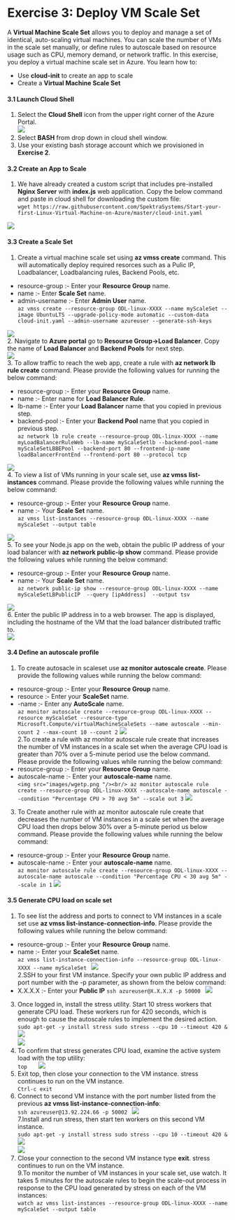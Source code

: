 # Exercise 3: Deploy VM Scale Set

A **Virtual Machine Scale Set** allows you to deploy and manage a set of identical, auto-scaling virtual machines. You can scale the number of VMs in the scale set manually, or define rules to autoscale based on resource usage such as CPU, memory demand, or network traffic. In this exercise, you deploy a virtual machine scale set in Azure. You learn how to:<br/>
* Use **cloud-init** to create an app to scale<br/>
* Create a **Virtual Machine Scale Set**<br/>

#### 3.1 Launch Cloud Shell

1. Select the **Cloud Shell** icon from the upper right corner of the Azure Portal.<br/>
<img src="images/azureclisign.png"/><br/>
2. Select **BASH** from drop down in cloud shell window.<br/>
3. Use your existing bash storage account which we provisioned in **Exercise 2**.<br/>

#### 3.2 Create an App to Scale

1. We have already created a custom script that includes pre-installed **Nginx Server** with **index.js** web application. Copy the below command and paste in cloud shell for downloading the custom file:<br/>
``
wget https://raw.githubusercontent.com/SpektraSystems/Start-your-first-Linux-Virtual-Machine-on-Azure/master/cloud-init.yaml
``

<img src="images/wgetp.png "/><br/>

#### 3.3 Create a Scale Set

1. Create a virtual machine scale set using **az vmss create** command. This will automatically deploy required resorces such as a Pulic IP, Loadbalancer, Loadbalancing rules, Backend Pools, etc.<br/>
 * resource-group :- Enter your **Resource Group** name.</br>
 * name :- Enter **Scale Set** name.</br>
 * admin-username :- Enter **Admin User** name.</br>
``
az vmss create --resource-group ODL-linux-XXXX --name myScaleSet --image UbuntuLTS --upgrade-policy-mode automatic --custom-data cloud-init.yaml --admin-username azureuser --generate-ssh-keys
``

<img src="images/vmss.png "/><br/>
2. Navigate to **Azure portal** go to **Resourse Group->Load Balancer**. Copy the name of **Load Balancer** and **Backend Pools** for next step.<br/>
<img src="images/LBname.png "/><br/>
3. To allow traffic to reach the web app, create a rule with **az network lb rule create** command. Please provide the following values for running the below command:<br/>
 * resource-group :- Enter your **Resource Group** name.<br/>
 * name  :- Enter name for **Load Balancer Rule**.<br/>
 * lb-name :- Enter your **Load Balancer** name that you copied in previous step.<br/>
 * backend-pool :- Enter your **Backend Pool** name that you copied in previous step.<br/>
``
az network lb rule create --resource-group ODL-linux-XXXX --name myLoadBalancerRuleWeb --lb-name myScaleSetlb --backend-pool-name myScaleSetLBBEPool --backend-port 80 --frontend-ip-name loadBalancerFrontEnd --frontend-port 80 --protocol tcp
``

<img src="images/loadbalncer.png "/><br/>
4. To view a list of VMs running in your scale set, use **az vmss list-instances** command. Please provide the following values while running the below command:<br/>
 * resource-group :- Enter your **Resource Group** name.<br/>
 * name :- Your **Scale Set** name.<br/>
``
az vmss list-instances --resource-group ODL-linux-XXXX --name myScaleSet --output table
``

<img src="images/instance.png"/><br/>
5. To see your Node.js app on the web, obtain the public IP address of your load balancer with **az network public-ip show** command.  Please provide the following values while running the below command:<br/>
 * resource-group :- Enter your **Resource Group** name.<br/>
 * name :- Your **Scale Set** name.<br/>
``
az network public-ip show --resource-group ODL-linux-XXXX --name myScaleSetLBPublicIP  --query [ipAddress]  --output tsv
``

<img src="images/publicipdisplay.png"/><br/>
6. Enter the public IP address in to a web browser. The app is displayed, including the hostname of the VM that the load balancer distributed traffic to.<br/>
<img src="images/output.png"/><br/>

#### 3.4 Define an autoscale profile

1. To create autosacle in scaleset use **az monitor autoscale create**. Please provide the following values while running the below command:<br/>
 * resource-group :- Enter your **Resource Group** name.<br/>
 * resource :- Enter your **ScaleSet** name.<br/>
 * -name :- Enter any **AutoScale** name.<br/>
``
az monitor autoscale create --resource-group ODL-linux-XXXX --resource myScaleSet --resource-type Microsoft.Compute/virtualMachineScaleSets --name autoscale --min-count 2 --max-count 10 --count 2
``
<img src="images/autoscale1.png"/><br/>
2.To create a rule with az monitor autoscale rule create that increases the number of VM instances in a scale set when the average CPU load is greater than 70% over a 5-minute period use the below command. Please provide the following values while running the below command:<br/>
 * resource-group :- Enter your **Resource Group** name.<br/>
 * autoscale-name :- Enter your **autoscale-name** name.<br/>
``
<img src="images/wgetp.png "/><br/>
az monitor autoscale rule create --resource-group ODL-linux-XXXX --autoscale-name autoscale --condition "Percentage CPU > 70 avg 5m" --scale out 3
``
<img src="autoscale2.png"/><br/>
3. To Create another rule with az monitor autoscale rule create that decreases the number of VM instances in a scale set when the average CPU load then drops below 30% over a 5-minute period us below command. Please provide the following values while running the below command:<br/>
 * resource-group :- Enter your **Resource Group** name.<br/>
 * autoscale-name :- Enter your **autoscale-name** name.<br/>
``
az monitor autoscale rule create --resource-group ODL-linux-XXXX --autoscale-name autoscale --condition "Percentage CPU < 30 avg 5m" --scale in 1
``
<img src="images/autoscale3.png "/><br/>
#### 3.5 Generate CPU load on scale set

1. To see list the address and ports to connect to VM instances in a scale set use **az vmss list-instance-connection-info**. Please provide the following values while running the below command:<br/>
 * resource-group :- Enter your **Resource Group** name.<br/>
 * name :- Enter your **ScaleSet** name.<br/>
 ``az vmss list-instance-connection-info --resource-group ODL-linux-XXXX --name myScaleSet
``
<img src="images/autoscale4.png"/><br/>
2.SSH to your first VM instance. Specify your own public IP address and port number with the -p parameter, as shown from the below command:<br/>
 * X.X.X.X :- Enter your **Public IP**
``ssh azureuser@X.X.X.X -p 50000
``
<img src="images/autoscale5.png"/><br/>
3. Once logged in, install the stress utility. Start 10 stress workers that generate CPU load. These workers run for 420 seconds, which is enough to cause the autoscale rules to implement the desired action.<br/>
``sudo apt-get -y install stress
sudo stress --cpu 10 --timeout 420 &
``
<img src="images/autoscale6.png"/><br/>
<img src="images/autoscale7.png"/><br/>
4. To confirm that stress generates CPU load, examine the active system load with the top utility:<br/>
``top  
``
<img src="images/autoscale8.png"/><br/>
5. Exit top, then close your connection to the VM instance. stress continues to run on the VM instance.<br/>
``Ctrl-c
exit
``
6. Connect to second VM instance with the port number listed from the previous **az vmss list-instance-connection-info**:<br/>
``ssh azureuser@13.92.224.66 -p 50002
``
<img src="images/autoscale9.png"/><br/>
7.Install and run stress, then start ten workers on this second VM instance.<br/>
``sudo apt-get -y install stress
sudo stress --cpu 10 --timeout 420 &
``
<img src="images/autoscale6.png"/><br/>
<img src="images/autoscale10.png"/><br/>
8. Close your connection to the second VM instance type **exit**. stress continues to run on the VM instance.<br/>
9.To monitor the number of VM instances in your scale set, use watch. It takes 5 minutes for the autoscale rules to begin the scale-out process in response to the CPU load generated by stress on each of the VM instances:<br/>
``watch az vmss list-instances --resource-group ODL-linux-XXXX --name myScaleSet --output table
``

